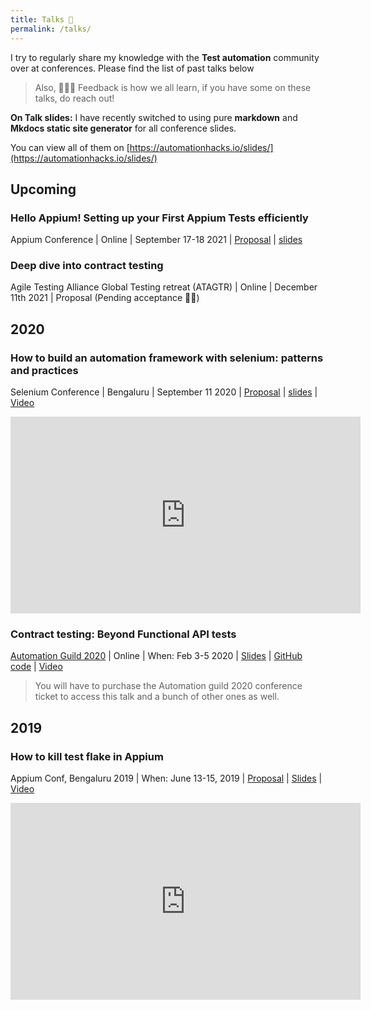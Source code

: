 ```yaml
---
title: Talks 🙊
permalink: /talks/
---
```


I try to regularly share my knowledge with the **Test automation** community over at conferences.
Please find the list of past talks below

> Also, 🧏🏼‍♂️ Feedback is how we all learn, if you have some on these talks, do reach out!

**On Talk slides:** I have recently switched to using pure **markdown** and **Mkdocs static site
generator** for all conference slides.

You can view all of them on [https://automationhacks.io/slides/](https://automationhacks.io/slides/)

## Upcoming

### Hello Appium! Setting up your First Appium Tests efficiently

Appium Conference | Online | September 17-18 2021 |
[Proposal](https://confengine.com/conferences/appium-conf-2021/proposal/15501/hello-appium-setting-up-your-first-appium-tests-efficiently)
|
[slides](https://automationhacks.io/slides/2021/appium-conf/hello-appium-writing-your-first-tests/00-welcome/)

### Deep dive into contract testing

Agile Testing Alliance Global Testing retreat (ATAGTR) | Online | December 11th 2021 | Proposal
(Pending acceptance 🤞🏻)

## 2020

### How to build an automation framework with selenium: patterns and practices

Selenium Conference | Bengaluru | September 11 2020 |
[Proposal](https://confengine.com/selenium-conf-2020/proposal/13303/how-to-build-an-automation-framework-with-selenium-patterns-and-practices)
|
[slides](https://automationhacks.io/slides/2020/se-conf/how-to-build-an-automation-framework-with-selenium/01-introduction.html)
| [Video](https://www.youtube.com/watch?v=ZZ82P3teH0w&t=52s)

<iframe width="560" height="315" src="https://www.youtube.com/embed/ZZ82P3teH0w" title="YouTube video player" frameborder="0" allow="accelerometer; autoplay; clipboard-write; encrypted-media; gyroscope; picture-in-picture" allowfullscreen></iframe>

### Contract testing: Beyond Functional API tests

[Automation Guild 2020](https://www.youtube.com/watch?v=yv9P0CCY5e8) | Online | When: Feb 3-5 2020 |
[Slides](https://www.slideshare.net/GauravSingh676/contract-testing-beyond-api-functional-testing-226876827)
| [GitHub code](https://github.com/gaurav-singh/grasp-contract-testing) |
[Video](https://guildconferences.com/topic/gaurav-singh-api/)

> You will have to purchase the Automation guild 2020 conference ticket to access this talk and a
> bunch of other ones as well.

## 2019

### How to kill test flake in Appium

Appium Conf, Bengaluru 2019 | When: June 13-15, 2019 |
[Proposal](https://confengine.com/appium-conf-2019/proposal/8698/how-to-kill-test-flake-in-appium) |
[Slides](https://www.slideshare.net/GauravSingh676/how-to-kill-test-flake-in-appium-149375675) |
[Video](https://www.youtube.com/watch?v=yv9P0CCY5e8)

<iframe width="560" height="315" src="https://www.youtube.com/embed/yv9P0CCY5e8" title="YouTube video player" frameborder="0" allow="accelerometer; autoplay; clipboard-write; encrypted-media; gyroscope; picture-in-picture" allowfullscreen></iframe>
